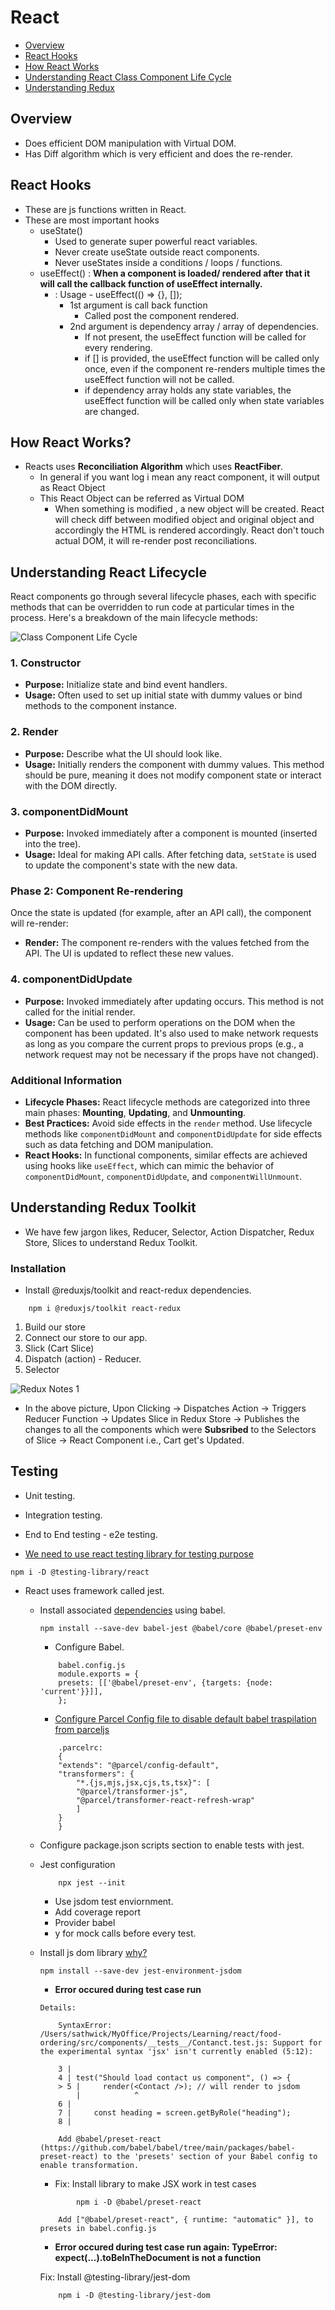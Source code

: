 # React

-   [Overview](https://github.com/sathwick18/react/tree/main?tab=readme-ov-file#overview)
-   [React Hooks](https://github.com/sathwick18/react/tree/main?tab=readme-ov-file#react-hooks)
-   [How React Works](https://github.com/sathwick18/react/tree/main?tab=readme-ov-file#how-react-works)
-   [Understanding React Class Component Life Cycle](https://github.com/sathwick18/react/tree/main?tab=readme-ov-file#understanding-react-lifecycle)
-   [Understanding Redux](https://github.com/sathwick18/react/tree/main?tab=readme-ov-file#understanding-redux-toolkit)

## Overview

-   Does efficient DOM manipulation with Virtual DOM.
-   Has Diff algorithm which is very efficient and does the re-render.

## React Hooks

-   These are js functions written in React.
-   These are most important hooks
    -   useState()
        -   Used to generate super powerful react variables.
        -   Never create useState outside react components.
        -   Never useStates inside a conditions / loops / functions.
    -   useEffect() : **When a component is loaded/ rendered after that it will call the callback function of useEffect internally.**
        -   : Usage - useEffect(() => {}, []);
            -   1st argument is call back function
                -   Called post the component rendered.
            -   2nd argument is dependency array / array of dependencies.
                -   If not present, the useEffect function will be called for every rendering.
                -   if [] is provided, the useEffect function will be called only once, even if the component re-renders multiple times the useEffect function will not be called.
                -   if dependency array holds any state variables, the useEffect function will be called only when state variables are changed.
                
## How React Works?

-   Reacts uses **Reconciliation Algorithm** which uses **ReactFiber**.
    -   In general if you want log <Body /> i mean any react component, it will output as React Object
    -   This React Object can be referred as Virtual DOM
        -   When something is modified , a new object will be created. React will check diff between modified object and original object and accordingly the HTML is rendered accordingly. React don't touch actual DOM, it will re-render post reconciliations.

## Understanding React Lifecycle

React components go through several lifecycle phases, each with specific methods that can be overridden to run code at particular times in the process. Here's a breakdown of the main lifecycle methods:

![Class Component Life Cycle](https://github.com/sathwick18/react/blob/main/food-ordering/public/react-class-component-life-Cycle.jpeg)

### **1. Constructor**

-   **Purpose:** Initialize state and bind event handlers.
-   **Usage:** Often used to set up initial state with dummy values or bind methods to the component instance.

### **2. Render**

-   **Purpose:** Describe what the UI should look like.
-   **Usage:** Initially renders the component with dummy values. This method should be pure, meaning it does not modify component state or interact with the DOM directly.

### **3. componentDidMount**

-   **Purpose:** Invoked immediately after a component is mounted (inserted into the tree).
-   **Usage:** Ideal for making API calls. After fetching data, `setState` is used to update the component's state with the new data.

### **Phase 2: Component Re-rendering**

Once the state is updated (for example, after an API call), the component will re-render:

-   **Render:** The component re-renders with the values fetched from the API. The UI is updated to reflect these new values.

### **4. componentDidUpdate**

-   **Purpose:** Invoked immediately after updating occurs. This method is not called for the initial render.
-   **Usage:** Can be used to perform operations on the DOM when the component has been updated. It's also used to make network requests as long as you compare the current props to previous props (e.g., a network request may not be necessary if the props have not changed).

### Additional Information

-   **Lifecycle Phases:** React lifecycle methods are categorized into three main phases: **Mounting**, **Updating**, and **Unmounting**.
-   **Best Practices:** Avoid side effects in the `render` method. Use lifecycle methods like `componentDidMount` and `componentDidUpdate` for side effects such as data fetching and DOM manipulation.
-   **React Hooks:** In functional components, similar effects are achieved using hooks like `useEffect`, which can mimic the behavior of `componentDidMount`, `componentDidUpdate`, and `componentWillUnmount`.

## Understanding Redux Toolkit

-   We have few jargon likes, Reducer, Selector, Action Dispatcher, Redux Store, Slices to understand Redux Toolkit.

### Installation

-   Install @reduxjs/toolkit and react-redux dependencies.

```
    npm i @reduxjs/toolkit react-redux
```

1. Build our store
2. Connect our store to our app.
3. Slick (Cart Slice)
4. Dispatch (action) - Reducer.
5. Selector

![Redux Notes 1](https://github.com/sathwick18/react/blob/main/food-ordering/public/Redux.jpeg)

-   In the above picture,
    Upon Clicking -> Dispatches Action -> Triggers Reducer Function -> Updates Slice in Redux Store -> Publishes the changes to all the components which were **Subsribed** to the Selectors of Slice -> React Component i.e., Cart get's Updated.

## Testing

-   Unit testing.
-   Integration testing.
-   End to End testing - e2e testing.

-   [We need to use react testing library for testing purpose](https://testing-library.com/docs/react-testing-library/intro/)

```
npm i -D @testing-library/react
```

-   React uses framework called jest.

    -   Install associated [dependencies](https://jestjs.io/docs/tutorial-react) using babel.

        ```
        npm install --save-dev babel-jest @babel/core @babel/preset-env
        ```

        -   Configure Babel.

        ```
            babel.config.js
            module.exports = {
            presets: [['@babel/preset-env', {targets: {node: 'current'}}]],
            };
        ```

        -   [Configure Parcel Config file to disable default babel traspilation from parceljs](https://parceljs.org/languages/javascript/#usage-with-other-tools)

        ```
            .parcelrc:
            {
            "extends": "@parcel/config-default",
            "transformers": {
                "*.{js,mjs,jsx,cjs,ts,tsx}": [
                "@parcel/transformer-js",
                "@parcel/transformer-react-refresh-wrap"
                ]
            }
            }
        ```

    -   Configure package.json scripts section to enable tests with jest.
    -   Jest configuration
        ```
            npx jest --init
        ```
        -   Use jsdom test enviornment.
        -   Add coverage report
        -   Provider babel
        -   y for mock calls before every test.
    -   Install js dom library [why?](https://testing-library.com/docs/react-testing-library/setup#jest-28)

        ```
        npm install --save-dev jest-environment-jsdom
        ```

        -   **Error occured during test case run**

        ```
        Details:

            SyntaxError: /Users/sathwick/MyOffice/Projects/Learning/react/food-ordering/src/components/__tests__/Contanct.test.js: Support for the experimental syntax 'jsx' isn't currently enabled (5:12):

            3 |
            4 | test("Should load contact us component", () => {
            > 5 |     render(<Contact />); // will render to jsdom
                |            ^
            6 |
            7 |     const heading = screen.getByRole("heading");
            8 |

            Add @babel/preset-react (https://github.com/babel/babel/tree/main/packages/babel-preset-react) to the 'presets' section of your Babel config to enable transformation.
        ```

        -   Fix: Install library to make JSX work in test cases
        ```
        	    npm i -D @babel/preset-react
        ```

        ```
            Add ["@babel/preset-react", { runtime: "automatic" }], to presets in babel.config.js
        ```

        -   **Error occured during test case run again: TypeError: expect(...).toBeInTheDocument is not a function**

        Fix: Install @testing-library/jest-dom

        ```
        	npm i -D @testing-library/jest-dom

        ```
